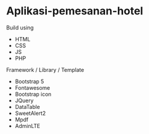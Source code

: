 # Aplikasi-pemesanan-hotel

Build using 
- HTML
- CSS
- JS
- PHP

Framework / Library / Template
- Bootstrap 5
- Fontawesome
- Bootstrap icon
- JQuery
- DataTable
- SweetAlert2
- Mpdf
- AdminLTE
